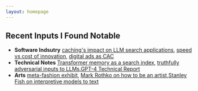 ```yaml
---
layout: homepage
---
```


## Recent Inputs I Found Notable

- **Software Indsutry** [caching's impact on LLM search applications](https://newsletter.tidalwaveresearch.com/p/google-io-bard-and-implications-for), [speed vs cost of innovation](https://benn.substack.com/p/do-we-still-need-the-world-wide-web), [digital ads as CAC](https://www.ben-evans.com/benedictevans/2023/3/6/ways-to-think-about-amazon-advertising)
- **Technical Notes** [Transformer memory as a search index](https://arxiv.org/pdf/2202.06991.pdf), [truthfully adversarial inputs to LLMs](https://arxiv.org/pdf/2109.07958.pdf),[GPT-4 Technical Report](https://cdn.openai.com/papers/gpt-4.pdf)
- **Arts** [meta-fashion exhibit](https://archived.co/Carol-Christian-Poell-Spring-Summer-2004), [Mark Rothko on how to be an artist](https://www.artsy.net/article/artsy-editorial-mark-rothko-artist),[Stanley Fish on interpretive models to text](https://link.springer.com/chapter/10.1007/978-1-349-25934-2_41)

<!-- ## About Me

I am a Ph.D. student at ...

## Research Interests

- **Computer Vision:** image recognition, image generation, video captioning
- **Machine Learning:** meta-learning, incremental learning, transfer learning

## News

- **[Feb. 2020]** Our paper about incremental learning is accepted to CVPR 2020.
- **[Feb. 2020]** We will host the ACM Multimedia Asia 2020 conference in Singapore!
- **[Sept. 2019]** Our paper about few-shot learning is accepted to NeurIPS 2019.
- **[Mar. 2019]** Our paper about few-shot learning is accepted to CVPR 2019.

{% include_relative _includes/publications.md %}

{% include_relative _includes/services.md %} -->
